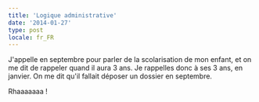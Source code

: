```yaml
---
title: 'Logique administrative'
date: '2014-01-27'
type: post
locale: fr_FR
---
```


J'appelle en septembre pour parler de la scolarisation de mon enfant, et on me dit de rappeler quand il aura 3 ans. Je rappelles donc à ses 3 ans, en janvier. On me dit qu'il fallait déposer un dossier en septembre.

Rhaaaaaaa !
